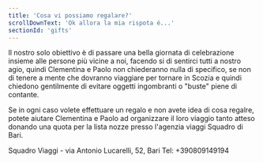 ```yaml
---
title: 'Cosa vi possiamo regalare?'
scrollDownText: 'Ok allora la mia rispota é...'
sectionId: 'gifts'
---
```


Il nostro solo obiettivo è di passare una bella giornata di celebrazione insieme alle persone più vicine a noi, facendo si di sentirci tutti a nostro agio, quindi Clementina e Paolo non chiederanno nulla di specifico, se non di tenere a mente che dovranno viaggiare per tornare in Scozia e quindi chiedono gentilmente di evitare oggetti ingombranti o "buste" piene di contante.

Se in ogni caso volete effettuare un regalo e non avete idea di cosa regalre, potete aiutare Clementina e Paolo ad organizzare il loro viaggio tanto atteso donando una quota per la lista nozze presso l'agenzia viaggi Squadro di Bari.

Squadro Viaggi - via Antonio Lucarelli, 52, Bari
Tel: +390809149194